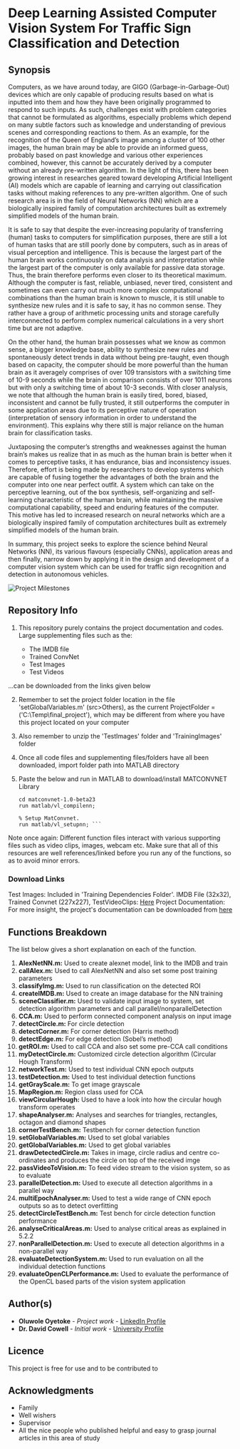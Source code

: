 # Deep Learning Assisted Computer Vision System For Traffic Sign Classification and Detection

## Synopsis

Computers, as we have around today, are GIGO (Garbage-in-Garbage-Out) devices which are only capable of producing results based on what is inputted into them and how they have been originally programmed to respond to such inputs. As such, challenges exist with problem categories that cannot be formulated as algorithms, especially problems which depend on many subtle factors such as knowledge and understanding of previous scenes and corresponding reactions to them. As an example, for the recognition of the Queen of England’s image among a cluster of 100 other images, the human brain may be able to provide an informed guess, probably based on past knowledge and various other experiences combined, however, this cannot be accurately derived by a computer without an already pre-written algorithm. In the light of this, there has been growing interest in researches geared toward developing Artificial Intelligent (AI) models which are capable of learning and carrying out classification tasks without making references to any pre-written algorithm. One of such research area is in the field of Neural Networks (NN) which are a biologically inspired family of computation architectures built as extremely simplified models of the human brain.

It is safe to say that despite the ever-increasing popularity of transferring (human) tasks to computers for simplification purposes, there are still a lot of human tasks that are still poorly done by computers, such as in areas of visual perception and intelligence. This is because the largest part of the human brain works continuously on data analysis and interpretation while the largest part 
of the computer is only available for passive data storage. Thus, the brain therefore performs even closer to its theoretical maximum. Although the computer is fast, reliable, unbiased, never tired, consistent and sometimes can even carry out much more complex computational combinations than the human brain is known to muscle, it is still unable to synthesize new rules and  it is safe to say, it has no common sense. They rather have a group of arithmetic processing units and storage carefully interconnected to perform complex numerical calculations in a very short time but are not adaptive. 

On the other hand, the human brain possesses what we know as common sense, a bigger knowledge base, ability to synthesize new rules and spontaneously detect trends in data without  being pre-taught, even though based on capacity, the computer should be more powerful than the human brain as it averagely comprises of over 109 transistors with a switching time  of 10-9 seconds while the brain in comparison consists of over 1011 neurons but with only a switching time of about 10-3 seconds. With closer analysis, we note that although 
the human brain is easily tired, bored, biased, inconsistent and cannot be fully trusted, it still outperforms the computer in some application areas due to its perceptive nature  of operation (interpretation of sensory information in order to understand the environment). This explains why there still is major reliance on the human brain for classification tasks.

Juxtaposing the computer’s strengths and weaknesses against the human brain’s makes us realize that in as much as the human brain is better when it comes to perceptive tasks,  it has endurance, bias and inconsistency issues. Therefore, effort is being made by researchers to develop systems which are capable of fusing together the advantages of both the brain and the computer into one near perfect outfit. A system which can take on the perceptive learning, out of the box synthesis, self-organizing and self-learning characteristic of the human brain, while maintaining the massive computational capability, speed and enduring features of the computer. This motive has led to increased research on neural networks which are a biologically inspired family of computation architectures built as extremely simplified models of the human brain.

In summary, this project seeks to explore the science behind Neural Networks (NN), its various flavours (especially CNNs), application areas and then finally, narrow down by applying it in the design and development of a computer vision system which can be used for traffic sign recognition and detection in autonomous vehicles.

![Project Milestones](https://github.com/OluwoleOyetoke/Deep-Learning-Assisted-Computer-Vision-System/blob/master/Project%20Documentation/Img/Project%20Milestone.PNG)

## Repository Info

1. This repository purely contains the project documentation and codes. Large supplementing files such as the:

	* The IMDB file
	* Trained ConvNet
	* Test Images
	* Test Videos

...can be downloaded from the links given below

2. Remember to set the project folder location in the file 'setGlobalVariables.m' (src>Others), as the current ProjectFolder = ('C:\Temp\final_project\'),
which may be different from where you have this project located on your computer

3. Also remember to unzip the 'TestImages' folder and 'TrainingImages' folder

4. Once all code files and supplementing files/folders have all been downloaded, import folder path into MATLAB directory

5. Paste the below and run in MATLAB to download/install MATCONVNET Library

	``` untar('http://www.vlfeat.org/matconvnet/download/matconvnet-1.0-beta23.tar.gz') ;
	cd matconvnet-1.0-beta23
	run matlab/vl_compilenn;

	% Setup MatConvnet.
	run matlab/vl_setupnn; ```

Note once again: Different function files interact with various supporting files such as video clips, images, webcam etc. 
Make sure that all of this resources are well references/linked before you run any of the functions, so as to avoid minor errors.

### Download Links
Test Images: Included in 'Training Dependencies Folder'.
IMDB File (32x32), Trained Convnet (227x227), TestVideoClips: [Here](https://drive.google.com/file/d/0B8Xt2Y8rsj5FZ2g1ZVZyXzh0TUU/view?usp=sharing)
Project Documentation: For more insight, the project's documentation can be downloaded from [here](https://github.com/OluwoleOyetoke/Deep-Learning-Assisted-Computer-Vision-System/blob/master/Final_Documentation_(MSc%20Thesis).pdf)

## Functions Breakdown
The list below gives a short explanation on each of the function.

1. **AlexNetNN.m:** Used to create alexnet model, link to the IMDB and train
2. **callAlex.m:** Used to call AlexNetNN and also set some post training parameters 
3. **classifyImg.m:** Used to run classification on the detected ROI
4. **createIMDB.m:** Used to create an image database for the NN training
5. **sceneClassifier.m:** Used to validate input image to system, set detection algorithm parameters and call parallel/nonparallelDetection
6. **CCA.m:** Used to perform connected component analysis on input image
7. **detectCircle.m:** For circle detection
8. **detectCorner.m:** For corner detection (Harris method)
9. **detectEdge.m:** For edge detection (Sobel’s method)
10. **getROI.m:** Used to call CCA and also set some pre-CCA call conditions
11. **myDetectCircle.m:** Customized circle detection algorithm (Circular Hough Transform)
12. **networkTest.m:** Used to test individual CNN epoch outputs
13. **testDetection.m:** Used to test individual detection functions
14. **getGrayScale.m:** To get image grayscale
15. **MapRegion.m:** Region class used for CCA
16. **viewCircularHough:** Used to have a look into how the circular hough transform operates
17. **shapeAnalyser.m:** Analyses and searches for triangles, rectangles, octagon and diamond shapes
18. **cornerTestBench.m:** Testbench for corner detection function
19. **setGlobalVariables.m:** Used to set global variables
20. **getGlobalVariables.m:** Used to get global variables
21. **drawDetectedCircle.m:** Takes in image, circle radius and centre co-ordinates and produces the circle on top of the received imge
22. **passVideoToVision.m:** To feed video stream to the vision system, so as to evaluate
23. **parallelDetection.m:** Used to execute all detection algorithms in a parallel way
24. **multiEpochAnalyser.m:** Used to test a wide range of CNN epoch outputs so as to detect overfitting
25. **detectCircleTestBench.m:** Test bench for circle detection function performance
26. **analyseCriticalAreas.m:** Used to analyse critical areas as explained in 5.2.2
27. **nonParallelDetection.m:** Used to execute all detection algorithms in a non-parallel way
28. **evaluateDetectionSystem.m:** Used to run evaluation on all the individual detection functions
29. **evaluateOpenCLPerformance.m:** Used to evaluate the performance of the OpenCL based parts of the vision system application

## Author(s)
* **Oluwole Oyetoke** - *Project work* - [LinkedIn Profile](https://www.linkedin.com/in/oluwole-oyetoke-71455258/)
* **Dr. David Cowell** - *Initial work* - [University Profile](https://engineering.leeds.ac.uk/staff/316/Dr_David_Cowell)

## Licence
This project is free for use and to be contributed to

## Acknowledgments
* Family
* Well wishers
* Supervisor
* All the nice people who published helpful and easy to grasp journal articles in this area of study

